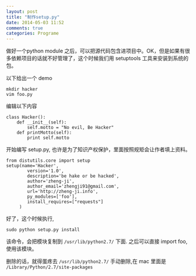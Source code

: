 ```yaml
---
layout: post
title: "制作setup.py"
date: 2014-05-03 11:52
comments: true
categories: Programe
---
```

做好一个python module 之后，可以把源代码包含进项目中。OK，但是如果有很多依赖项目的话就不好管理了，这个时候我们用 setuptools 工具来安装到系统的包。

以下给出一个 demo 

```
mkdir hacker
vim foo.py
```

编辑以下内容

```
class Hacker():
    def __init__(self):
        self.motto = "No evil, Be Hacker"
    def printMotto(self):
        print self.motto
```

开始编写 setup.py, 也许是为了知识产权保护，里面按照规矩会让作者填上资料。

```
from distutils.core import setup
setup(name='Hacker',
        version='1.0',
        description='be hake or be hacked',
        author='zheng-ji',
        author_email='zhengji91@gmail.com',
        url='http://zheng-ji.info',
        py_modules=['foo'],
        install_requires=["requests"]
     )
```

好了，这个时候执行,

```
sudo python setup.py install
```

该命令，会把模块复制到 `/usr/lib/python2.7/` 下面. 之后可以直接 import foo, 使用该模块。

删除的话，就得蛋疼去 `/usr/lib/python2.7/` 手动删除,在 mac 里面是 `/Library/Python/2.7/site-packages`






